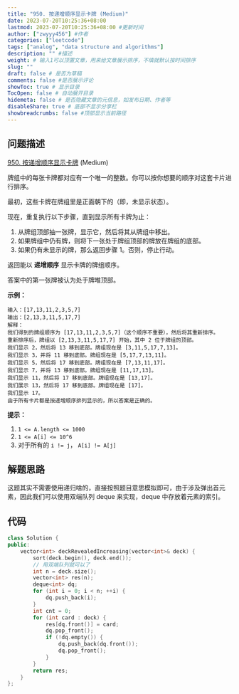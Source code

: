 ```yaml
---
title: "950. 按递增顺序显示卡牌 (Medium)"
date: 2023-07-20T10:25:36+08:00
lastmod: 2023-07-20T10:25:36+08:00 #更新时间
author: ["zwyyy456"] #作者
categories: ["leetcode"]
tags: ["analog", "data structure and algorithms"]
description: "" #描述
weight: # 输入1可以顶置文章，用来给文章展示排序，不填就默认按时间排序
slug: ""
draft: false # 是否为草稿
comments: false #是否展示评论
showToc: true # 显示目录
TocOpen: false # 自动展开目录
hidemeta: false # 是否隐藏文章的元信息，如发布日期、作者等
disableShare: true # 底部不显示分享栏
showbreadcrumbs: false #顶部显示当前路径
---
```

## 问题描述

[950. 按递增顺序显示卡牌][link] (Medium)

[link]: https://leetcode.cn/problems/reveal-cards-in-increasing-order/

牌组中的每张卡牌都对应有一个唯一的整数。你可以按你想要的顺序对这套卡片进行排序。

最初，这些卡牌在牌组里是正面朝下的（即，未显示状态）。

现在，重复执行以下步骤，直到显示所有卡牌为止：

1. 从牌组顶部抽一张牌，显示它，然后将其从牌组中移出。
2. 如果牌组中仍有牌，则将下一张处于牌组顶部的牌放在牌组的底部。
3. 如果仍有未显示的牌，那么返回步骤 1。否则，停止行动。

返回能以 **递增顺序** 显示卡牌的牌组顺序。

答案中的第一张牌被认为处于牌堆顶部。

**示例：**

```
输入：[17,13,11,2,3,5,7]
输出：[2,13,3,11,5,17,7]
解释：
我们得到的牌组顺序为 [17,13,11,2,3,5,7]（这个顺序不重要），然后将其重新排序。
重新排序后，牌组以 [2,13,3,11,5,17,7] 开始，其中 2 位于牌组的顶部。
我们显示 2，然后将 13 移到底部。牌组现在是 [3,11,5,17,7,13]。
我们显示 3，并将 11 移到底部。牌组现在是 [5,17,7,13,11]。
我们显示 5，然后将 17 移到底部。牌组现在是 [7,13,11,17]。
我们显示 7，并将 13 移到底部。牌组现在是 [11,17,13]。
我们显示 11，然后将 17 移到底部。牌组现在是 [13,17]。
我们展示 13，然后将 17 移到底部。牌组现在是 [17]。
我们显示 17。
由于所有卡片都是按递增顺序排列显示的，所以答案是正确的。

```

**提示：**

1. `1 <= A.length <= 1000`
2. `1 <= A[i] <= 10^6`
3. 对于所有的 `i != j`， `A[i] != A[j]`

## 解题思路

这题其实不需要使用递归啥的，直接按照题目意思模拟即可，由于涉及弹出首元素，因此我们可以使用双端队列 deque 来实现，deque 中存放着元素的索引。

## 代码

```cpp
class Solution {
public:
    vector<int> deckRevealedIncreasing(vector<int>& deck) {
    	sort(deck.begin(), deck.end());
    	// 用双端队列就可以了
    	int n = deck.size();
    	vector<int> res(n);
    	deque<int> dq;
    	for (int i = 0; i < n; ++i) {
    		dq.push_back(i);
    	}
    	int cnt = 0;
    	for (int card : deck) {
    		res[dq.front()] = card;
    		dq.pop_front();
    		if (!dq.empty()) {
    			dq.push_back(dq.front());
    			dq.pop_front();
    		}
    	}
    	return res;
    }
};
```
